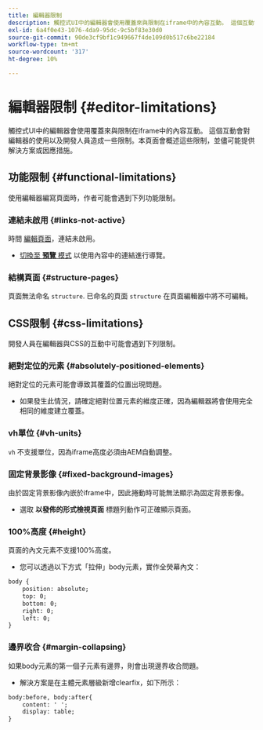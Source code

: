 ```yaml
---
title: 編輯器限制
description: 觸控式UI中的編輯器會使用覆蓋來與限制在iframe中的內容互動。 這個互動會對編輯器的使用以及開發人員造成一些限制。
exl-id: 6a4f0e43-1076-4da9-95dc-9c5bf83e30d0
source-git-commit: 90de3cf9bf1c949667f4de109d0b517c6be22184
workflow-type: tm+mt
source-wordcount: '317'
ht-degree: 10%

---
```


# 編輯器限制 {#editor-limitations}

觸控式UI中的編輯器會使用覆蓋來與限制在iframe中的內容互動。 這個互動會對編輯器的使用以及開發人員造成一些限制。本頁面會概述這些限制，並儘可能提供解決方案或因應措施。

## 功能限制 {#functional-limitations}

使用編輯器編寫頁面時，作者可能會遇到下列功能限制。

### 連結未啟用 {#links-not-active}

時間 [編輯頁面](/help/sites-cloud/authoring/fundamentals/editing-content.md)，連結未啟用。

* [切換至 **預覽** 模式](/help/sites-cloud/authoring/fundamentals/editing-content.md#preview-mode) 以使用內容中的連結進行導覽。

### 結構頁面 {#structure-pages}

頁面無法命名 `structure`. 已命名的頁面 `structure` 在頁面編輯器中將不可編輯。

## CSS限制 {#css-limitations}

開發人員在編輯器與CSS的互動中可能會遇到下列限制。

### 絕對定位的元素 {#absolutely-positioned-elements}

絕對定位的元素可能會導致其覆蓋的位置出現問題。

* 如果發生此情況，請確定絕對位置元素的維度正確，因為編輯器將會使用完全相同的維度建立覆蓋。

### vh單位 {#vh-units}

`vh` 不支援單位，因為iframe高度必須由AEM自動調整。

### 固定背景影像 {#fixed-background-images}

由於固定背景影像內嵌於iframe中，因此捲動時可能無法顯示為固定背景影像。

* 選取 **以發佈的形式檢視頁面** 標題列動作可正確顯示頁面。

### 100%高度 {#height}

頁面的內文元素不支援100%高度。

* 您可以透過以下方式「拉伸」body元素，實作全熒幕內文：

```xml
body {
    position: absolute;
    top: 0;
    bottom: 0;
    right: 0;
    left: 0;
}
```

### 邊界收合 {#margin-collapsing}

如果body元素的第一個子元素有邊界，則會出現邊界收合問題。

* 解決方案是在主體元素層級新增clearfix，如下所示：

```xml
body:before, body:after{
    content: ' ';
    display: table;
}
```

